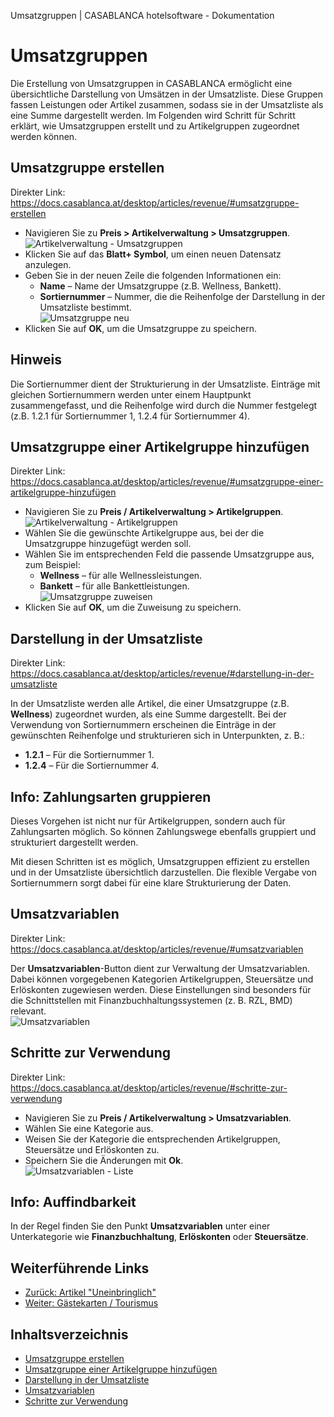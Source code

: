 Umsatzgruppen | CASABLANCA hotelsoftware - Dokumentation

# Umsatzgruppen

Die Erstellung von Umsatzgruppen in CASABLANCA ermöglicht eine übersichtliche Darstellung von Umsätzen in der Umsatzliste. Diese Gruppen fassen Leistungen oder Artikel zusammen, sodass sie in der Umsatzliste als eine Summe dargestellt werden. Im Folgenden wird Schritt für Schritt erklärt, wie Umsatzgruppen erstellt und zu Artikelgruppen zugeordnet werden können.

## Umsatzgruppe erstellen

Direkter Link: https://docs.casablanca.at/desktop/articles/revenue/#umsatzgruppe-erstellen

* Navigieren Sie zu **Preis > Artikelverwaltung > Umsatzgruppen**.  
  ![Artikelverwaltung - Umsatzgruppen](https://docs.casablanca.at/assets/images/artikelverwaltung_umsatzgruppen-f6e53e5a9d000d0e81cf15873ea07d0b.png "Artikelverwaltung - Umsatzgruppen")
* Klicken Sie auf das **Blatt+ Symbol**, um einen neuen Datensatz anzulegen.
* Geben Sie in der neuen Zeile die folgenden Informationen ein:
  * **Name** – Name der Umsatzgruppe (z.B. Wellness, Bankett).
  * **Sortiernummer** – Nummer, die die Reihenfolge der Darstellung in der Umsatzliste bestimmt.  
    ![Umsatzgruppe neu](https://docs.casablanca.at/assets/images/umsatzgruppe_neu-7437f1d686b2e53891b852c9a9a43931.png "Umsatzgruppe neu")
* Klicken Sie auf **OK**, um die Umsatzgruppe zu speichern.

## Hinweis

Die Sortiernummer dient der Strukturierung in der Umsatzliste. Einträge mit gleichen Sortiernummern werden unter einem Hauptpunkt zusammengefasst, und die Reihenfolge wird durch die Nummer festgelegt (z.B. 1.2.1 für Sortiernummer 1, 1.2.4 für Sortiernummer 4).

## Umsatzgruppe einer Artikelgruppe hinzufügen

Direkter Link: https://docs.casablanca.at/desktop/articles/revenue/#umsatzgruppe-einer-artikelgruppe-hinzufügen

* Navigieren Sie zu **Preis / Artikelverwaltung > Artikelgruppen**.  
  ![Artikelverwaltung - Artikelgruppen](https://docs.casablanca.at/assets/images/artikelverwaltung_artikelgruppen-daf2dbeec1af47e60f5fb130289d66fd.png "Artikelverwaltung - Artikelgruppen")
* Wählen Sie die gewünschte Artikelgruppe aus, bei der die Umsatzgruppe hinzugefügt werden soll.
* Wählen Sie im entsprechenden Feld die passende Umsatzgruppe aus, zum Beispiel:
  * **Wellness** – für alle Wellnessleistungen.
  * **Bankett** – für alle Bankettleistungen.  
  ![Umsatzgruppe zuweisen](https://docs.casablanca.at/assets/images/umsatzgruppe_zuweisen-14bce95c4ae9c35741798a5c8fecbcf9.png "Umsatzgruppe zuweisen")
* Klicken Sie auf **OK**, um die Zuweisung zu speichern.

## Darstellung in der Umsatzliste

Direkter Link: https://docs.casablanca.at/desktop/articles/revenue/#darstellung-in-der-umsatzliste

In der Umsatzliste werden alle Artikel, die einer Umsatzgruppe (z.B. **Wellness**) zugeordnet wurden, als eine Summe dargestellt. Bei der Verwendung von Sortiernummern erscheinen die Einträge in der gewünschten Reihenfolge und strukturieren sich in Unterpunkten, z. B.:

* **1.2.1** – Für die Sortiernummer 1.
* **1.2.4** – Für die Sortiernummer 4.

## Info: Zahlungsarten gruppieren

Dieses Vorgehen ist nicht nur für Artikelgruppen, sondern auch für Zahlungsarten möglich. So können Zahlungswege ebenfalls gruppiert und strukturiert dargestellt werden.

Mit diesen Schritten ist es möglich, Umsatzgruppen effizient zu erstellen und in der Umsatzliste übersichtlich darzustellen. Die flexible Vergabe von Sortiernummern sorgt dabei für eine klare Strukturierung der Daten.

## Umsatzvariablen

Direkter Link: https://docs.casablanca.at/desktop/articles/revenue/#umsatzvariablen

Der **Umsatzvariablen**-Button dient zur Verwaltung der Umsatzvariablen. Dabei können vorgegebenen Kategorien Artikelgruppen, Steuersätze und Erlöskonten zugewiesen werden. Diese Einstellungen sind besonders für die Schnittstellen mit Finanzbuchhaltungssystemen (z. B. RZL, BMD) relevant.  
![Umsatzvariablen](https://docs.casablanca.at/assets/images/umsatzvariablen-ee9dd7369832aede4e4f1c8e0e3d5968.png "Umsatzvariablen")

## Schritte zur Verwendung

Direkter Link: https://docs.casablanca.at/desktop/articles/revenue/#schritte-zur-verwendung

* Navigieren Sie zu **Preis / Artikelverwaltung > Umsatzvariablen**.
* Wählen Sie eine Kategorie aus.
* Weisen Sie der Kategorie die entsprechenden Artikelgruppen, Steuersätze und Erlöskonten zu.
* Speichern Sie die Änderungen mit **Ok**.  
  ![Umsatzvariablen - Liste](https://docs.casablanca.at/assets/images/umsatzvariablen_liste-7862336df6d122c3335c9497750987a0.png "Umsatzvariablen - Liste")

## Info: Auffindbarkeit

In der Regel finden Sie den Punkt **Umsatzvariablen** unter einer Unterkategorie wie **Finanzbuchhaltung**, **Erlöskonten** oder **Steuersätze**.

## Weiterführende Links

* [Zurück: Artikel "Uneinbringlich"](https://docs.casablanca.at/desktop/articles/irrecoverable)
* [Weiter: Gästekarten / Tourismus](https://docs.casablanca.at/desktop/guest_cards/)

## Inhaltsverzeichnis

* [Umsatzgruppe erstellen](https://docs.casablanca.at/desktop/articles/revenue/#umsatzgruppe-erstellen)
* [Umsatzgruppe einer Artikelgruppe hinzufügen](https://docs.casablanca.at/desktop/articles/revenue/#umsatzgruppe-einer-artikelgruppe-hinzufügen)
* [Darstellung in der Umsatzliste](https://docs.casablanca.at/desktop/articles/revenue/#darstellung-in-der-umsatzliste)
* [Umsatzvariablen](https://docs.casablanca.at/desktop/articles/revenue/#umsatzvariablen)
* [Schritte zur Verwendung](https://docs.casablanca.at/desktop/articles/revenue/#schritte-zur-verwendung)